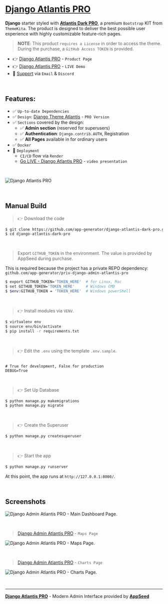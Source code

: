 # [Django Atlantis PRO](https://appseed.us/product/atlantis-dark-pro/django/)

**Django** starter styled with **[Atlantis Dark PRO](https://appseed.us/product/atlantis-dark-pro/django/)**, a premium `Bootstrap` KIT from `ThemeKita`.
The product is designed to deliver the best possible user experience with highly customizable feature-rich pages. 

> **NOTE**: This product `requires a License` in order to access the theme. During the purchase, a `GitHub Access TOKEN` is provided. 

- 👉 [Django Atlantis PRO](https://appseed.us/product/atlantis-dark-pro/django/) - `Product Page`
- 👉 [Django Atlantis PRO](https://django-atlantis-dark-pro.appseed-srv1.com/) - `LIVE Demo`
- 🚀 [Support](https://appseed.us/support/) via `Email` & `Discord`

<br />

## Features: 

- ✅ `Up-to-date Dependencies`
- ✅ `Design`: [Django Theme Atlantis](https://github.com/app-generator/django-admin-atlantis-pro) - `PRO Version`
- ✅ `Sections` covered by the design:
  - ✅ **Admin section** (reserved for superusers)
  - ✅ **Authentication**: `Django.contrib.AUTH`, Registration
  - ✅ **All Pages** available in for ordinary users 
- ✅ `Docker`
- 🚀 `Deployment` 
  - `CI/CD` flow via `Render`
  - [Go LIVE - Django Atlantis PRO](https://www.youtube.com/watch?v=M0lA_-6lc-g) - `video presentation`

<br />

![Django Atlantis PRO](https://user-images.githubusercontent.com/51070104/212669274-3eef24b4-7c19-4557-99c5-e24ae5b14a5b.png)

<br />

## Manual Build 

> 👉 Download the code  

```bash
$ git clone https://github.com/app-generator/django-atlantis-dark-pro.git
$ cd django-atlantis-dark-pro
```

<br />

> Export `GITHUB_TOKEN` in the environment. The value is provided by AppSeed during purchase. 

This is required because the project has a private REPO dependency: `github.com/app-generator/priv-django-admin-atlantis-pro`

```bash
$ export GITHUB_TOKEN='TOKEN_HERE'  # for Linux, Mac
$ set GITHUB_TOKEN='TOKEN_HERE'     # Windows CMD
$ $env:GITHUB_TOKEN = 'TOKEN_HERE'  # Windows powerShell 
```

<br />

> 👉 Install modules via `VENV`.


```bash
$ virtualenv env
$ source env/bin/activate
$ pip install -r requirements.txt
```

<br />

> 👉 Edit the `.env` using the template `.env.sample`. 

```env

# True for development, False for production
DEBUG=True

```

<br />

> 👉 Set Up Database

```bash
$ python manage.py makemigrations
$ python manage.py migrate
```

<br />

> 👉 Create the Superuser

```bash
$ python manage.py createsuperuser
```

<br />

> 👉 Start the app

```bash
$ python manage.py runserver
```

At this point, the app runs at `http://127.0.0.1:8000/`. 

<br />

## Screenshots

![Django Admin Atlantis PRO - Main Dashboard Page.](https://user-images.githubusercontent.com/51070104/213626540-300ee6e1-f051-449d-be54-0e8c9e07cd99.jpg)

<br />

> [Django Admin Atlantis PRO](https://appseed.us/product/atlantis-dark-pro/django/) - `Maps Page`

![Django Admin Atlantis PRO - Maps Page.](https://user-images.githubusercontent.com/51070104/213626614-0eb12373-f975-406c-a868-058e3cf24df3.jpg)

<br />

> [Django Admin Atlantis PRO](https://appseed.us/product/atlantis-dark-pro/django/) - `Charts Page`

![Django Admin Atlantis PRO - Charts Page.](https://user-images.githubusercontent.com/51070104/213626717-960c4545-bbce-4372-b7c9-09ea1cd5865d.jpg)

<br />

---
**[Django Atlantis PRO](https://appseed.us/product/atlantis-dark-pro/django/)** - Modern Admin Interface provided by **[AppSeed](https://appseed.us/)**
